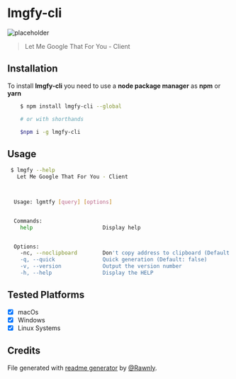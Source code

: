 # lmgfy-cli

![placeholder](https://user-images.githubusercontent.com/16429579/26994876-07f64e86-4d6a-11e7-85db-e37391fd917d.png)
> Let Me Google That For You - Client

## Installation
To install **lmgfy-cli** you need
to use a **node package manager** as **npm**
or **yarn**

```bash
    $ npm install lmgfy-cli --global

    # or with shorthands

    $npm i -g lmgfy-cli
```

## Usage
```bash
 $ lmgfy --help
   Let Me Google That For You - Client



  Usage: lgmtfy [query] [options]


  Commands:
    help                      Display help


  Options:
    -nc, --noclipboard        Don't copy address to clipboard (Default: true)
    -q, --quick               Quick generation (Default: false)
    -v, --version             Output the version number
    -h, --help                Display the HELP
```

## Tested Platforms
  - [x] macOs
  - [x] Windows
  - [x] Linux Systems

## Credits
File generated with [readme generator](https://rawnly.com/readme_generator) by [@Rawnly](https://rawnly.com).

[img_url]: https://placehold.it/1920x1080?text=lmgfy-cli+Screenshot

